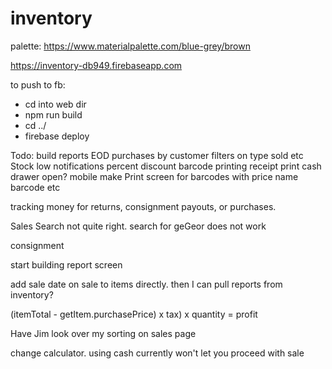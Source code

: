 # inventory

palette: https://www.materialpalette.com/blue-grey/brown

https://inventory-db949.firebaseapp.com

to push to fb:
- cd into web dir
- npm run build
- cd ../
- firebase deploy


Todo:
    build reports
        EOD
        purchases by customer
        filters on type sold etc
        Stock low notifications
    percent discount
    barcode printing
    receipt print
    cash drawer open?
    mobile
    make Print screen for barcodes with price name barcode etc

tracking money for returns, consignment payouts, or purchases.

Sales Search not quite right.  search for geGeor does not work

 consignment

start building report screen

add sale date on sale to items directly.  then I can pull reports from inventory?


(itemTotal - getItem.purchasePrice) x tax) x quantity = profit


Have Jim look over my sorting on sales page

change calculator.  using cash currently won't let you proceed with sale

